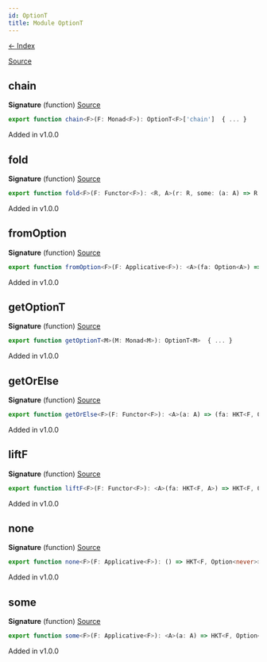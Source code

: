 ```yaml
---
id: OptionT
title: Module OptionT
---
```


[← Index](.)

[Source](https://github.com/gcanti/fp-ts/blob/master/src/OptionT.ts)

## chain

**Signature** (function) [Source](https://github.com/gcanti/fp-ts/blob/master/src/OptionT.ts#L51-L53)

```ts
export function chain<F>(F: Monad<F>): OptionT<F>['chain']  { ... }
```

Added in v1.0.0

## fold

**Signature** (function) [Source](https://github.com/gcanti/fp-ts/blob/master/src/OptionT.ts#L128-L130)

```ts
export function fold<F>(F: Functor<F>): <R, A>(r: R, some: (a: A) => R, fa: HKT<F, Option<A>>) => HKT<F, R>  { ... }
```

Added in v1.0.0

## fromOption

**Signature** (function) [Source](https://github.com/gcanti/fp-ts/blob/master/src/OptionT.ts#L92-L94)

```ts
export function fromOption<F>(F: Applicative<F>): <A>(fa: Option<A>) => HKT<F, Option<A>>  { ... }
```

Added in v1.0.0

## getOptionT

**Signature** (function) [Source](https://github.com/gcanti/fp-ts/blob/master/src/OptionT.ts#L160-L167)

```ts
export function getOptionT<M>(M: Monad<M>): OptionT<M>  { ... }
```

Added in v1.0.0

## getOrElse

**Signature** (function) [Source](https://github.com/gcanti/fp-ts/blob/master/src/OptionT.ts#L147-L149)

```ts
export function getOrElse<F>(F: Functor<F>): <A>(a: A) => (fa: HKT<F, Option<A>>) => HKT<F, A>  { ... }
```

Added in v1.0.0

## liftF

**Signature** (function) [Source](https://github.com/gcanti/fp-ts/blob/master/src/OptionT.ts#L107-L109)

```ts
export function liftF<F>(F: Functor<F>): <A>(fa: HKT<F, A>) => HKT<F, Option<A>>  { ... }
```

Added in v1.0.0

## none

**Signature** (function) [Source](https://github.com/gcanti/fp-ts/blob/master/src/OptionT.ts#L77-L79)

```ts
export function none<F>(F: Applicative<F>): () => HKT<F, Option<never>>  { ... }
```

Added in v1.0.0

## some

**Signature** (function) [Source](https://github.com/gcanti/fp-ts/blob/master/src/OptionT.ts#L64-L66)

```ts
export function some<F>(F: Applicative<F>): <A>(a: A) => HKT<F, Option<A>>  { ... }
```

Added in v1.0.0
